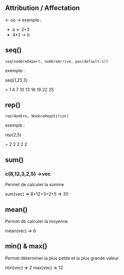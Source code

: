 ## Attribution / Affectation

<- ou ->
exemple : 
- a <- 2+3
- 4*2 -> b
        

## seq()

``seq(nombreDépart, nombreArrivé, pas(default:1))``

exemple : 

seq(1,25,3)

= 1   4   7   10  13  16  19  22  25


## rep()

``rep(Nombre, NombreRépétition)``

exemple : 

rep(2,5)

= 2  2   2   2  2


## sum()

### c(8,12,3,2,5) ->vec

Permet de calculer la somme

sum(vec) => 8+12+3+2+5 => 30


## mean()

Permet de calculer la moyenne

mean(vec) => 6

## min() & max()

Permet déterminer la plus petite et la plus grande valeur

min(vec) => 2
max(vec) => 12